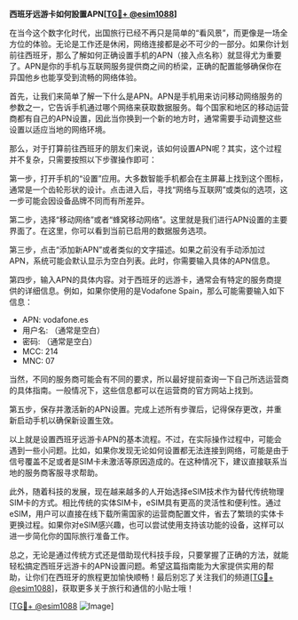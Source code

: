 **西班牙远游卡如何設置APN[[TG💪+ @esim1088](https://t.me/s/esim1088)]**

在当今这个数字化时代，出国旅行已经不再只是简单的“看风景”，而更像是一场全方位的体验。无论是工作还是休闲，网络连接都是必不可少的一部分。如果你计划前往西班牙，那么了解如何正确设置手机的APN（接入点名称）就显得尤为重要了。APN是你的手机与互联网服务提供商之间的桥梁，正确的配置能够确保你在异国他乡也能享受到流畅的网络体验。

首先，让我们来简单了解一下什么是APN。APN是手机用来访问移动网络服务的参数之一，它告诉手机通过哪个网络来获取数据服务。每个国家和地区的移动运营商都有自己的APN设置，因此当你换到一个新的地方时，通常需要手动调整这些设置以适应当地的网络环境。

那么，对于打算前往西班牙的朋友们来说，该如何设置APN呢？其实，这个过程并不复杂，只需要按照以下步骤操作即可：

第一步，打开手机的“设置”应用。大多数智能手机都会在主屏幕上找到这个图标，通常是一个齿轮形状的设计。点击进入后，寻找“网络与互联网”或类似的选项，这一步可能会因设备品牌不同而有所差异。

第二步，选择“移动网络”或者“蜂窝移动网络”。这里就是我们进行APN设置的主要界面了。在这里，你可以看到当前已启用的数据服务选项。

第三步，点击“添加新APN”或者类似的文字描述。如果之前没有手动添加过APN，系统可能会默认显示为空白列表。此时，你需要输入具体的APN信息。

第四步，输入APN的具体内容。对于西班牙的远游卡，通常会有特定的服务商提供的详细信息。例如，如果你使用的是Vodafone Spain，那么可能需要输入如下信息：
- APN: vodafone.es
- 用户名: （通常是空白）
- 密码: （通常是空白）
- MCC: 214
- MNC: 07

当然，不同的服务商可能会有不同的要求，所以最好提前查询一下自己所选运营商的具体指南。一般情况下，这些信息都可以在运营商的官方网站上找到。

第五步，保存并激活新的APN设置。完成上述所有步骤后，记得保存更改，并重新启动手机以确保新设置生效。

以上就是设置西班牙远游卡APN的基本流程。不过，在实际操作过程中，可能会遇到一些小问题。比如，如果你发现无论如何设置都无法连接到网络，可能是由于信号覆盖不足或者是SIM卡未激活等原因造成的。在这种情况下，建议直接联系当地的服务商客服寻求帮助。

此外，随着科技的发展，现在越来越多的人开始选择eSIM技术作为替代传统物理SIM卡的方式。相比传统的实体SIM卡，eSIM具有更高的灵活性和便利性。通过eSIM，用户可以直接在线下载所需国家的运营商配置文件，省去了繁琐的实体卡更换过程。如果你对eSIM感兴趣，也可以尝试使用支持该功能的设备，这样可以进一步简化你的国际旅行准备工作。

总之，无论是通过传统方式还是借助现代科技手段，只要掌握了正确的方法，就能轻松搞定西班牙远游卡的APN设置问题。希望这篇指南能为大家提供实用的帮助，让你们在西班牙的旅程更加愉快顺畅！最后别忘了关注我们的频道[[TG💪+ @esim1088](https://t.me/s/esim1088)]，获取更多关于旅行和通信的小贴士哦！

[[TG💪+ @esim1088](https://t.me/s/esim1088) ![Image](https://i.postimg.cc/4NQfJmqS/Snipaste-2025-05-13-00-14-12.png)]
